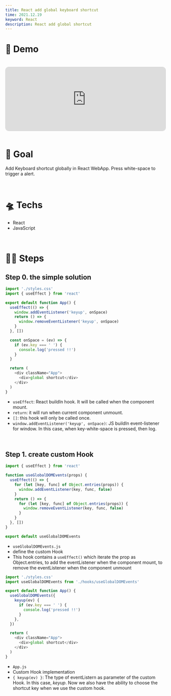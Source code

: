 ```yaml
---
title: React add global keyboard shortcut
time: 2021.12.19
keyword: React
description: React add global shortcut
---
```


<WidgetsMdHeader :title="title" :time="time"></WidgetsMdHeader>

# 🚀 Demo

<iframe src="https://codesandbox.io/embed/global-shortcut-45b3g?fontsize=14&hidenavigation=1&theme=dark&view=preview"
     style="width:100%; height:200px; border: 1px lightgray solid; border-radius: 10px; overflow:hidden; margin-top: 20px;"
     title="global shortcut"
     allow="accelerometer; ambient-light-sensor; camera; encrypted-media; geolocation; gyroscope; hid; microphone; midi; payment; usb; vr; xr-spatial-tracking"
     sandbox="allow-forms allow-modals allow-popups allow-presentation allow-same-origin allow-scripts"
   ></iframe>

<br/>
<br />

# 🎯 Goal

Add Keyboard shortcut globally in React WebApp. Press white-space to trigger a alert.

<br />

# 🛸 Techs

- React
- JavaScript

<br />

# 🦶🏻 Steps

## Step 0. the simple solution

```javascript
import './styles.css'
import { useEffect } from 'react'

export default function App() {
  useEffect(() => {
    window.addEventListener('keyup', onSpace)
    return () => {
      window.removeEventListener('keyup', onSpace)
    }
  }, [])

  const onSpace = (ev) => {
    if (ev.key === ' ') {
      console.log('pressed !!')
    }
  }

  return (
    <div className="App">
      <div>global shortcut</div>
    </div>
  )
}
```

- `useEffect`: React buildIn hook. It will be called when the component mount.
- `return`: it will run when current component unmount.
- `[]`: this hook will only be called once.
- `window.addEventListener('keyup', onSpace)`: JS buildIn event-listener for window. In this case, when key-white-space is pressed, then log.

<br />

## Step 1. create custom Hook

```javascript
import { useEffect } from 'react'

function useGlobalDOMEvents(props) {
  useEffect(() => {
    for (let [key, func] of Object.entries(props)) {
      window.addEventListener(key, func, false)
    }
    return () => {
      for (let [key, func] of Object.entries(props)) {
        window.removeEventListener(key, func, false)
      }
    }
  }, [])
}

export default useGlobalDOMEvents
```

- `useGlobalDOMEvents.js`
- define the custom Hook
- This hook contains a `useEffect()` which iterate the prop as Object.entries, to add the eventListener when the component mount, to remove the eventListener when the component unmount

```javascript
import './styles.css'
import useGlobalDOMEvents from './hooks/useGlobalDOMEvents'

export default function App() {
  useGlobalDOMEvents({
    keyup(ev) {
      if (ev.key === ' ') {
        console.log('pressed !!')
      }
    },
  })

  return (
    <div className="App">
      <div>global shortcut</div>
    </div>
  )
}
```

- `App.js`
- Custom Hook implementation
- `{ keyup(ev) }`: The type of eventListern as parameter of the custom Hook. In this case, _keyup_. Now we also have the ability to choose the shortcut key when we use the custom hook.

<br />
